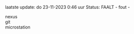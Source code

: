 laatste update: 
do 23-11-2023  0:46   uur 
Status: FAALT - fout - 
<div class="service R">nexus</div><div class="service R">git</div><div class="service Y">microstation</div>